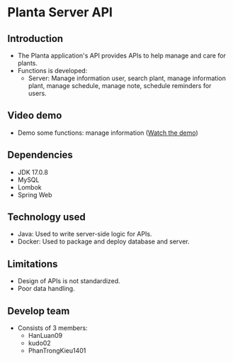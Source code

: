 
# Planta Server API
## Introduction
- The Planta application's API provides APIs to help manage and care for plants.
- Functions is developed:
  - Server: Manage information user, search plant, manage information plant, manage schedule, manage note, schedule reminders for users.
## Video demo 
- Demo some functions: manage information ([Watch the demo](https://drive.google.com/file/d/1a_1GBlKsZfzqKzZYhDprwbVssqUPlE2b/view?usp=drive_link))
## Dependencies
- JDK 17.0.8
- MySQL
- Lombok
- Spring Web
## Technology used
- Java: Used to write server-side logic for APIs.
- Docker: Used to package and deploy database and server.
## Limitations
- Design of APIs is not standardized.
- Poor data handling.
## Develop team
- Consists of 3 members:
  - HanLuan09
  - kudo02
  - PhanTrongKieu1401

